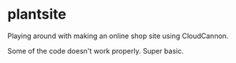 # plantsite
Playing around with making an online shop site using CloudCannon.

Some of the code doesn't work properly. Super basic.
